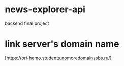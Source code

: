 # news-explorer-api
backend final project

# link server's domain name
[https://ori-hemo.students.nomoredomainssbs.ru/]
